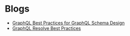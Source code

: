 # Blogs

- [GraphQL Best Practices for GraphQL Schema Design](https://atheros.ai/blog/graphql-best-practices-for-graphql-schema-design)
- [GraphQL Resolve Best Practices](https://medium.com/paypal-engineering/graphql-resolvers-best-practices-cd36fdbcef55#)
